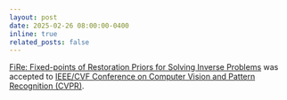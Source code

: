 ```yaml
---
layout: post
date: 2025-02-26 08:00:00-0400
inline: true
related_posts: false
---
```


 [FiRe: Fixed-points of Restoration Priors for Solving Inverse Problems](https://arxiv.org/abs/2411.18970) was accepted to [IEEE/CVF Conference on Computer Vision and Pattern Recognition (CVPR)](https://cvpr.thecvf.com).